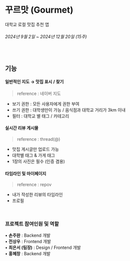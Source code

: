 # 꾸르맛 (Gourmet)
대학교 로컬 맛집 추천 앱
###### 2024년 9월 2일 ~ 2024년 12월 20일 (15주)
<br>

## 기능
#### 일반적인 지도 → 맛집 표시 / 찾기
> reference : 네이버 지도
- 보기 권한 : 모든 사용자에게 권한 부여
- 쓰기 권한 : 대학생만이 가능 / 음식점과 대학교 거리가 3km 이내
- 필터 : 대학교 별 태그 / 카테고리

#### 실시간 리뷰 게시물
> reference : thread(@)
- 맛집 게시글만 업로드 가능
- 대학별 태그 & 가게 태그
- 1장의 사진은 필수 (인증 겸용)

#### 타임라인 및 마이페이지
> reference : repov
- 내가 작성한 리뷰의 타임라인
- 프로필

<br>

### 프로젝트 참여인원 및 역할
• **손주완** : Backend 개발 <br>
• **전상우** : Frontend 개발 <br>
• **최은서 (팀장)** : Design / Frontend 개발 <br>
• **홍혜창** : Backend 개발 <br>
